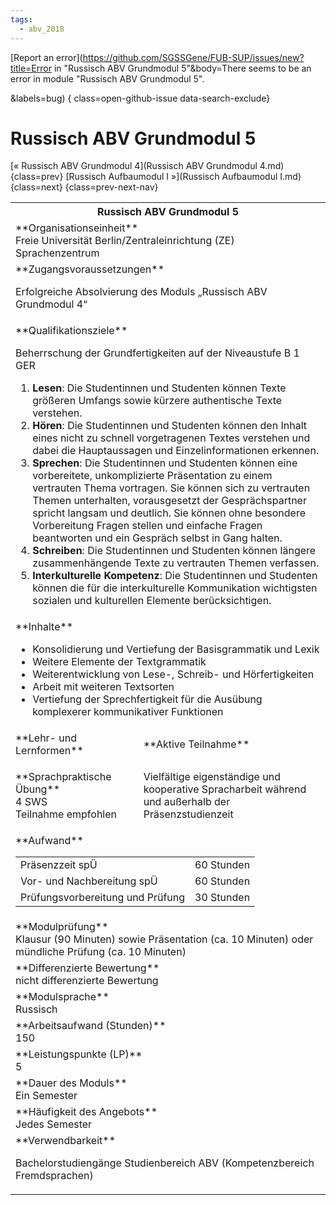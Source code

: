 ```yaml
---
tags:
  - abv_2018
---
```

[Report an error](https://github.com/SGSSGene/FUB-SUP/issues/new?title=Error in "Russisch ABV Grundmodul 5"&body=There seems to be an error in module "Russisch ABV Grundmodul 5".

<Describe here a slightly more detailed description of what is wrong>&labels=bug)
{ class=open-github-issue data-search-exclude}

# Russisch ABV Grundmodul 5

[« Russisch ABV Grundmodul 4](Russisch ABV Grundmodul 4.md){class=prev}
[Russisch Aufbaumodul I »](Russisch Aufbaumodul I.md){class=next}
{class=prev-next-nav}

<table markdown id="moduledesc">
<tr markdown class="moduledesc_head"><th colspan="2">Russisch ABV Grundmodul 5 </th></tr>
<tr markdown><td colspan="2">**Organisationseinheit**   <br>Freie Universität Berlin/Zentraleinrichtung (ZE) Sprachenzentrum</td></tr>


<tr markdown><td colspan="2">**Zugangsvoraussetzungen** <br>

Erfolgreiche Absolvierung des Moduls „Russisch ABV Grundmodul 4“


</td></tr>
<tr markdown><td colspan="2">**Qualifikationsziele**    <br>

Beherrschung der Grundfertigkeiten auf der Niveaustufe B 1 GER

1. __Lesen__: Die Studentinnen und Studenten können Texte größeren Umfangs
   sowie kürzere authentische Texte verstehen.
2. __Hören__: Die Studentinnen und Studenten können den Inhalt eines nicht
   zu schnell vorgetragenen Textes verstehen und dabei die Hauptaussagen und
   Einzelinformationen erkennen.
3. __Sprechen__: Die Studentinnen und Studenten können eine vorbereitete,
   unkomplizierte Präsentation zu einem vertrauten Thema vortragen. Sie
   können sich zu vertrauten Themen unterhalten, vorausgesetzt der
   Gesprächspartner spricht langsam und deutlich. Sie können ohne besondere
   Vorbereitung Fragen stellen und einfache Fragen beantworten und ein
   Gespräch selbst in Gang halten.
4. __Schreiben__: Die Studentinnen und Studenten können längere
   zusammenhängende Texte zu vertrauten Themen verfassen.
5. __Interkulturelle Kompetenz__: Die Studentinnen und Studenten können die
   für die interkulturelle Kommunikation wichtigsten sozialen und
   kulturellen Elemente berücksichtigen.


</td></tr>
<tr markdown><td colspan="2">**Inhalte**                <br>


- Konsolidierung und Vertiefung der Basisgrammatik und Lexik
- Weitere Elemente der Textgrammatik
- Weiterentwicklung von Lese-, Schreib- und Hörfertigkeiten
- Arbeit mit weiteren Textsorten
- Vertiefung der Sprechfertigkeit für die Ausübung komplexerer
  kommunikativer Funktionen


</td></tr>

<tr markdown><td>**Lehr- und Lernformen**</td><td>**Aktive Teilnahme**</td></tr>
<tr markdown><td> **Sprachpraktische Übung** <br>4 SWS <br> Teilnahme empfohlen</td><td>

Vielfältige eigenständige und kooperative Spracharbeit während und außerhalb der Präsenzstudienzeit
</td></tr>
<tr markdown><td colspan="2">**Aufwand**                <br>
<table class="aufwand_table">
<tr><td>Präsenzzeit spÜ</td><td>60 Stunden</td></tr>
<tr><td>Vor- und Nachbereitung spÜ</td><td>60 Stunden</td></tr>
<tr><td>Prüfungsvorbereitung und Prüfung</td><td>30 Stunden</td></tr>
</table>

</td></tr>
<tr markdown><td colspan="2">**Modulprüfung**             <br>Klausur (90 Minuten) sowie Präsentation (ca. 10 Minuten) oder mündliche
Prüfung (ca. 10 Minuten)


</td></tr>
<tr markdown><td colspan="2">**Differenzierte Bewertung** <br>nicht differenzierte Bewertung

</td></tr>
<tr markdown><td colspan="2">**Modulsprache**             <br>Russisch</td></tr>
<tr markdown><td colspan="2">**Arbeitsaufwand (Stunden)** <br>150</td></tr>
<tr markdown><td colspan="2">**Leistungspunkte (LP)**     <br>5</td></tr>
<tr markdown><td colspan="2">**Dauer des Moduls**         <br>Ein Semester</td></tr>
<tr markdown><td colspan="2">**Häufigkeit des Angebots**  <br>Jedes Semester</td></tr>
<tr markdown><td colspan="2">**Verwendbarkeit**           <br>

Bachelorstudiengänge Studienbereich ABV (Kompetenzbereich Fremdsprachen)


</td></tr>

</table>
